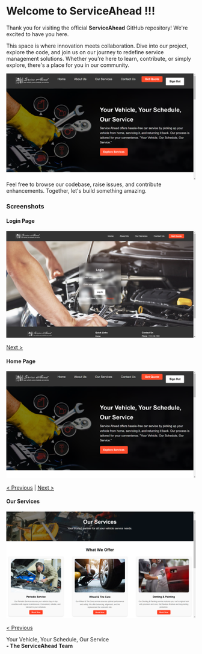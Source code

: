 # Welcome to ServiceAhead !!!
Thank you for visiting the official **ServiceAhead** GitHub repository! We're excited to have you here.

This space is where innovation meets collaboration. Dive into our project, explore the code, and join us on our journey to redefine service management solutions. Whether you're here to learn, contribute, or simply explore, there's a place for you in our community.

![home Page](https://github.com/Sajan-Kumar-Sahu/ServiceAhead-version-5.0/blob/main/src/main/resources/static/Images/Screenshot%20(291).png)
Feel free to browse our codebase, raise issues, and contribute enhancements. Together, let's build something amazing.
### Screenshots

#### Login Page
![Screenshot 1](https://github.com/Sajan-Kumar-Sahu/ServiceAhead-version-5.0/blob/main/src/main/resources/static/Images/Screenshot%20(290).png)

[Next >](#screenshot-2)

#### Home Page
![Screenshot 2](https://github.com/Sajan-Kumar-Sahu/ServiceAhead-version-5.0/blob/main/src/main/resources/static/Images/Screenshot%20(291).png)

[< Previous](#screenshot-1) | [Next >](#screenshot-3)

#### Our Services
![Screenshot 3](https://github.com/Sajan-Kumar-Sahu/ServiceAhead-version-5.0/blob/main/src/main/resources/static/Images/Screenshot%20(292).png)

[< Previous](#screenshot-2)

Your Vehicle, Your Schedule, Our Service  
**- The ServiceAhead Team**
